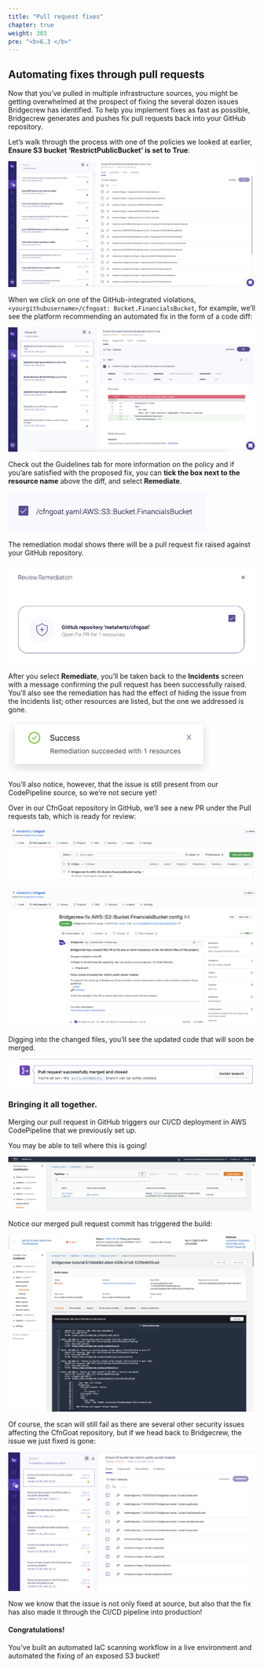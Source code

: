 ```yaml
---
title: "Pull request fixes"
chapter: true
weight: 303
pre: "<b>6.3 </b>"
---
```


## Automating fixes through pull requests

Now that you’ve pulled in multiple infrastructure sources, you might be getting overwhelmed at the prospect of fixing the several dozen issues Bridgecrew has identified. To help you implement fixes as fast as possible, Bridgecrew generates and pushes fix pull requests back into your GitHub repository. 

Let’s walk through the process with one of the policies we looked at earlier, **Ensure S3 bucket ‘RestrictPublicBucket’ is set to True**:


![Showing multiple information sources in the Bridgecrew Dashboard](./images/dash-remediate-1.png "Showing multiple information sources in the Bridgecrew Dashboard")


When we click on one of the GitHub-integrated violations, `<yourgithubusername>/cfngoat: Bucket.FinancialsBucket`, for example, we’ll see the platform recommending an automated fix in the form of a code diff:


![Git remediation workflow](./images/dash-remediate-2.png "Git remediation workflow")

Check out the Guidelines tab for more information on the policy and if you’are satisfied with the proposed fix, you can **tick the box next to the resource name** above the diff, and select **Remediate**.

![Git remediation workflow](./images/dash-remediate-3.png "Git remediation workflow")

The remediation modal shows there will be a pull request fix raised against your GitHub repository.

![Git remediation workflow](./images/dash-remediate-4.png "Git remediation workflow")


After you select **Remediate**, you’ll be taken back to the **Incidents** screen with a message confirming the pull request has been successfully raised. You’ll also see the remediation has had the effect of hiding the issue from the Incidents list; other resources are listed, but the one we addressed is gone.


![Git remediation workflow](./images/dash-remediate-5.png "Git remediation workflow")

You’ll also notice, however, that the issue is still present from our CodePipeline source, so we’re not secure yet!

Over in our CfnGoat repository in GitHub, we’ll see a new PR under the Pull requests tab, which is ready for review:

![Git remediation workflow](./images/dash-remediate-6.png "Git remediation workflow")


![Git remediation workflow](./images/dash-remediate-7.png "Git remediation workflow")

Digging into the changed files, you’ll see the updated code that will soon be merged.


![Git remediation workflow](./images/dash-remediate-8.png "Git remediation workflow")


### Bringing it all together.
Merging our pull request in GitHub triggers our CI/CD deployment in AWS CodePipeline that we previously set up.

You may be able to tell where this is going!

![Git remediation workflow](./images/dash-remediate-9.png "Git remediation workflow")

Notice our merged pull request commit has triggered the build:

![Git remediation workflow](./images/dash-remediate-10.png "Git remediation workflow")
![Git remediation workflow](./images/dash-remediate-11.png "Git remediation workflow")

Of course, the scan will still fail as there are several other security issues affecting the CfnGoat repository, but if we head back to Bridgecrew, the issue we just fixed is gone:

![Git remediation workflow](./images/dash-remediate-12.png "Git remediation workflow")

Now we know that the issue is not only fixed at source, but also that the fix has also made it through the CI/CD pipeline into production!

#### Congratulations!
You’ve built an automated IaC scanning workflow in a live environment and automated the fixing of an exposed S3 bucket! 
